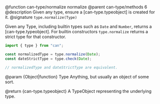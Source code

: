 @function can-type/normalize normalize
@parent can-type/methods 6
@description Given any type, ensure a [can-type.typeobject] is created for it.
@signature `type.normalize(Type)`

  Given any Type, including builtin types such as `Date` and `Number`, returns a [can-type.typeobject]. For builtin constructors `type.normalize` returns a strict type for that constructor.

  ```js
  import { type } from "can";

  const normalizedType = type.normalize(Date);
  const dateStrictType = type.check(Date);

  // normalizedType and dateStrictType are equivalent.
  ```

  @param {Object|function} Type Anything, but usually an object of some sort.

  @return {can-type.typeobject} A TypeObject representing the underlying type.
